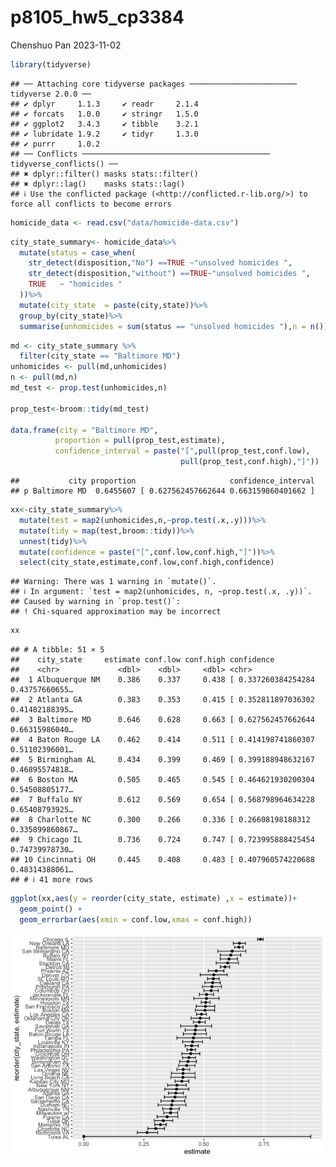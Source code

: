 p8105_hw5_cp3384
================
Chenshuo Pan
2023-11-02

``` r
library(tidyverse)
```

    ## ── Attaching core tidyverse packages ──────────────────────── tidyverse 2.0.0 ──
    ## ✔ dplyr     1.1.3     ✔ readr     2.1.4
    ## ✔ forcats   1.0.0     ✔ stringr   1.5.0
    ## ✔ ggplot2   3.4.3     ✔ tibble    3.2.1
    ## ✔ lubridate 1.9.2     ✔ tidyr     1.3.0
    ## ✔ purrr     1.0.2     
    ## ── Conflicts ────────────────────────────────────────── tidyverse_conflicts() ──
    ## ✖ dplyr::filter() masks stats::filter()
    ## ✖ dplyr::lag()    masks stats::lag()
    ## ℹ Use the conflicted package (<http://conflicted.r-lib.org/>) to force all conflicts to become errors

``` r
homicide_data <- read.csv("data/homicide-data.csv")
```

``` r
city_state_summary<- homicide_data%>%
  mutate(status = case_when(
    str_detect(disposition,"No") ==TRUE ~"unsolved homicides ",
    str_detect(disposition,"without") ==TRUE~"unsolved homicides ",
    TRUE   ~ "homicides "
  ))%>%
  mutate(city_state  = paste(city,state))%>%
  group_by(city_state)%>%
  summarise(unhomicides = sum(status == "unsolved homicides "),n = n())
```

``` r
md <- city_state_summary %>%
  filter(city_state == "Baltimore MD")
unhomicides <- pull(md,unhomicides)
n <- pull(md,n)
md_test <- prop.test(unhomicides,n)

prop_test<-broom::tidy(md_test)

data.frame(city = "Baltimore MD",
          proportion = pull(prop_test,estimate),
          confidence_interval = paste("[",pull(prop_test,conf.low),
                                      pull(prop_test,conf.high),"]"))
```

    ##           city proportion                     confidence_interval
    ## p Baltimore MD  0.6455607 [ 0.627562457662644 0.663159860401662 ]

``` r
xx<-city_state_summary%>%
  mutate(test = map2(unhomicides,n,~prop.test(.x,.y)))%>%
  mutate(tidy = map(test,broom::tidy))%>%
  unnest(tidy)%>%
  mutate(confidence = paste("[",conf.low,conf.high,"]"))%>%
  select(city_state,estimate,conf.low,conf.high,confidence)
```

    ## Warning: There was 1 warning in `mutate()`.
    ## ℹ In argument: `test = map2(unhomicides, n, ~prop.test(.x, .y))`.
    ## Caused by warning in `prop.test()`:
    ## ! Chi-squared approximation may be incorrect

``` r
xx
```

    ## # A tibble: 51 × 5
    ##    city_state     estimate conf.low conf.high confidence                        
    ##    <chr>             <dbl>    <dbl>     <dbl> <chr>                             
    ##  1 Albuquerque NM    0.386    0.337     0.438 [ 0.337260384254284 0.43757660655…
    ##  2 Atlanta GA        0.383    0.353     0.415 [ 0.352811897036302 0.41482188395…
    ##  3 Baltimore MD      0.646    0.628     0.663 [ 0.627562457662644 0.66315986040…
    ##  4 Baton Rouge LA    0.462    0.414     0.511 [ 0.414198741860307 0.51102396001…
    ##  5 Birmingham AL     0.434    0.399     0.469 [ 0.399188948632167 0.46895574818…
    ##  6 Boston MA         0.505    0.465     0.545 [ 0.464621930200304 0.54508805177…
    ##  7 Buffalo NY        0.612    0.569     0.654 [ 0.568798964634228 0.65408793925…
    ##  8 Charlotte NC      0.300    0.266     0.336 [ 0.26608198188312 0.335899860867…
    ##  9 Chicago IL        0.736    0.724     0.747 [ 0.723995888425454 0.74739978730…
    ## 10 Cincinnati OH     0.445    0.408     0.483 [ 0.407960574220688 0.48314388061…
    ## # ℹ 41 more rows

``` r
ggplot(xx,aes(y = reorder(city_state, estimate) ,x = estimate))+
  geom_point() +
  geom_errorbar(aes(xmin = conf.low,xmax = conf.high))
```

![](p8105_hw5_cp3384_files/figure-gfm/unnamed-chunk-6-1.png)<!-- -->
